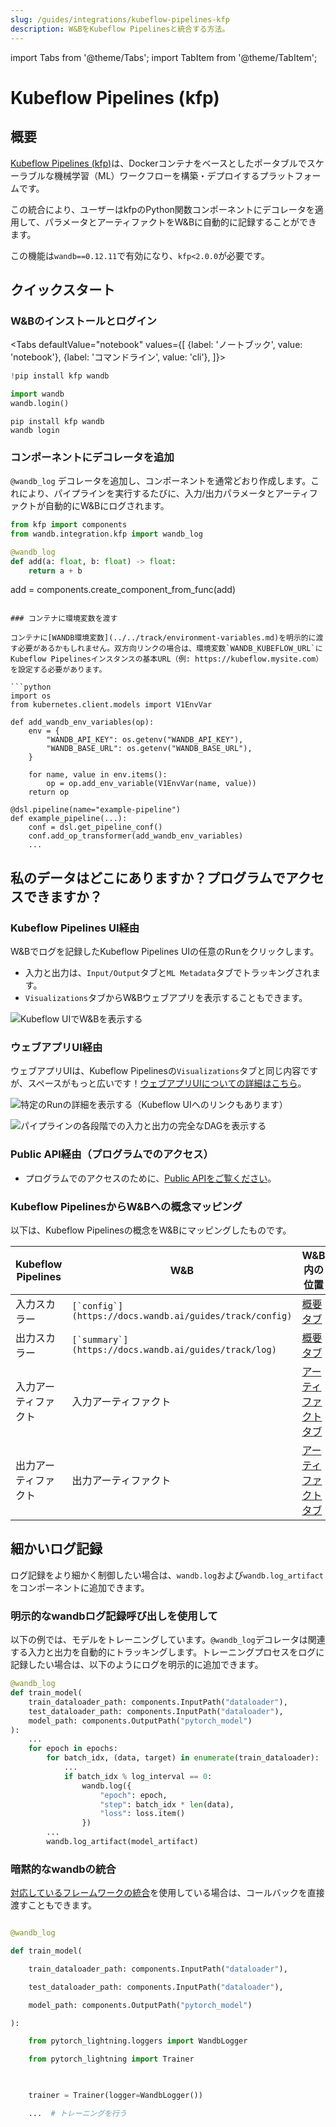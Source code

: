 ```yaml
---
slug: /guides/integrations/kubeflow-pipelines-kfp
description: W&BをKubeflow Pipelinesと統合する方法。
---
```


import Tabs from '@theme/Tabs';
import TabItem from '@theme/TabItem';


# Kubeflow Pipelines (kfp)

## 概要

[Kubeflow Pipelines (kfp)](https://www.kubeflow.org/docs/components/pipelines/introduction/)は、Dockerコンテナをベースとしたポータブルでスケーラブルな機械学習（ML）ワークフローを構築・デプロイするプラットフォームです。

この統合により、ユーザーはkfpのPython関数コンポーネントにデコレータを適用して、パラメータとアーティファクトをW&Bに自動的に記録することができます。

この機能は`wandb==0.12.11`で有効になり、`kfp<2.0.0`が必要です。

## クイックスタート

### W&Bのインストールとログイン

<Tabs
  defaultValue="notebook"
  values={[
    {label: 'ノートブック', value: 'notebook'},
    {label: 'コマンドライン', value: 'cli'},
  ]}>
  <TabItem value="notebook">

```python
!pip install kfp wandb

import wandb
wandb.login()
```

  </TabItem>
  <TabItem value="cli">

```
pip install kfp wandb
wandb login
```

  </TabItem>
</Tabs>

### コンポーネントにデコレータを追加

`@wandb_log` デコレータを追加し、コンポーネントを通常どおり作成します。これにより、パイプラインを実行するたびに、入力/出力パラメータとアーティファクトが自動的にW&Bにログされます。

```python
from kfp import components
from wandb.integration.kfp import wandb_log

@wandb_log
def add(a: float, b: float) -> float:
    return a + b
```

add = components.create_component_from_func(add)
```

### コンテナに環境変数を渡す

コンテナに[WANDB環境変数](../../track/environment-variables.md)を明示的に渡す必要があるかもしれません。双方向リンクの場合は、環境変数`WANDB_KUBEFLOW_URL`にKubeflow Pipelinesインスタンスの基本URL（例: https://kubeflow.mysite.com）を設定する必要があります。

```python
import os
from kubernetes.client.models import V1EnvVar

def add_wandb_env_variables(op):
    env = {
        "WANDB_API_KEY": os.getenv("WANDB_API_KEY"),
        "WANDB_BASE_URL": os.getenv("WANDB_BASE_URL"),
    }

    for name, value in env.items():
        op = op.add_env_variable(V1EnvVar(name, value))
    return op
    
@dsl.pipeline(name="example-pipeline")
def example_pipeline(...):
    conf = dsl.get_pipeline_conf()
    conf.add_op_transformer(add_wandb_env_variables)
    ...
```

## 私のデータはどこにありますか？プログラムでアクセスできますか？
### Kubeflow Pipelines UI経由

W&Bでログを記録したKubeflow Pipelines UIの任意のRunをクリックします。

* 入力と出力は、`Input/Output`タブと`ML Metadata`タブでトラッキングされます。
* `Visualizations`タブからW&Bウェブアプリを表示することもできます。

![Kubeflow UIでW&Bを表示する](/images/integrations/kubeflow_app_pipelines_ui.png)

### ウェブアプリUI経由

ウェブアプリUIは、Kubeflow Pipelinesの`Visualizations`タブと同じ内容ですが、スペースがもっと広いです！[ウェブアプリUIについての詳細はこちら](https://docs.wandb.ai/ref/app)。

![特定のRunの詳細を表示する（Kubeflow UIへのリンクもあります）](/images/integrations/kubeflow_pipelines.png)

![パイプラインの各段階での入力と出力の完全なDAGを表示する](/images/integrations/kubeflow_via_app.png)

### Public API経由（プログラムでのアクセス）

* プログラムでのアクセスのために、[Public APIをご覧ください](https://docs.wandb.ai/ref/python/public-api)。

### Kubeflow PipelinesからW&Bへの概念マッピング

以下は、Kubeflow Pipelinesの概念をW&Bにマッピングしたものです。

| Kubeflow Pipelines | W&B                                                      | W&B内の位置                                                                                      |
| ------------------ | --------------------------------------------------------- | ------------------------------------------------------------------------------------------------- |
| 入力スカラー       | ``[`config`](https://docs.wandb.ai/guides/track/config)`` | [概要タブ](https://docs.wandb.ai/ref/app/pages/run-page#overview-tab)                             |
| 出力スカラー       | ``[`summary`](https://docs.wandb.ai/guides/track/log)``   | [概要タブ](https://docs.wandb.ai/ref/app/pages/run-page#overview-tab)                             |
| 入力アーティファクト | 入力アーティファクト                                       | [アーティファクトタブ](https://docs.wandb.ai/ref/app/pages/run-page#artifacts-tab)               |
| 出力アーティファクト | 出力アーティファクト                                       | [アーティファクトタブ](https://docs.wandb.ai/ref/app/pages/run-page#artifacts-tab) |
## 細かいログ記録

ログ記録をより細かく制御したい場合は、`wandb.log`および`wandb.log_artifact`をコンポーネントに追加できます。

### 明示的なwandbログ記録呼び出しを使用して

以下の例では、モデルをトレーニングしています。`@wandb_log`デコレータは関連する入力と出力を自動的にトラッキングします。トレーニングプロセスをログに記録したい場合は、以下のようにログを明示的に追加できます。

```python
@wandb_log
def train_model(
    train_dataloader_path: components.InputPath("dataloader"),
    test_dataloader_path: components.InputPath("dataloader"),
    model_path: components.OutputPath("pytorch_model")
):
    ...
    for epoch in epochs:
        for batch_idx, (data, target) in enumerate(train_dataloader):
            ...
            if batch_idx % log_interval == 0:
                wandb.log({
                    "epoch": epoch,
                    "step": batch_idx * len(data),
                    "loss": loss.item()
                })
        ...
        wandb.log_artifact(model_artifact)
```
### 暗黙的なwandbの統合



[対応しているフレームワークの統合](https://docs.wandb.ai/guides/integrations)を使用している場合は、コールバックを直接渡すこともできます。



```python

@wandb_log

def train_model(

    train_dataloader_path: components.InputPath("dataloader"),

    test_dataloader_path: components.InputPath("dataloader"),

    model_path: components.OutputPath("pytorch_model")

):

    from pytorch_lightning.loggers import WandbLogger

    from pytorch_lightning import Trainer

    

    trainer = Trainer(logger=WandbLogger())

    ...  # トレーニングを行う

```